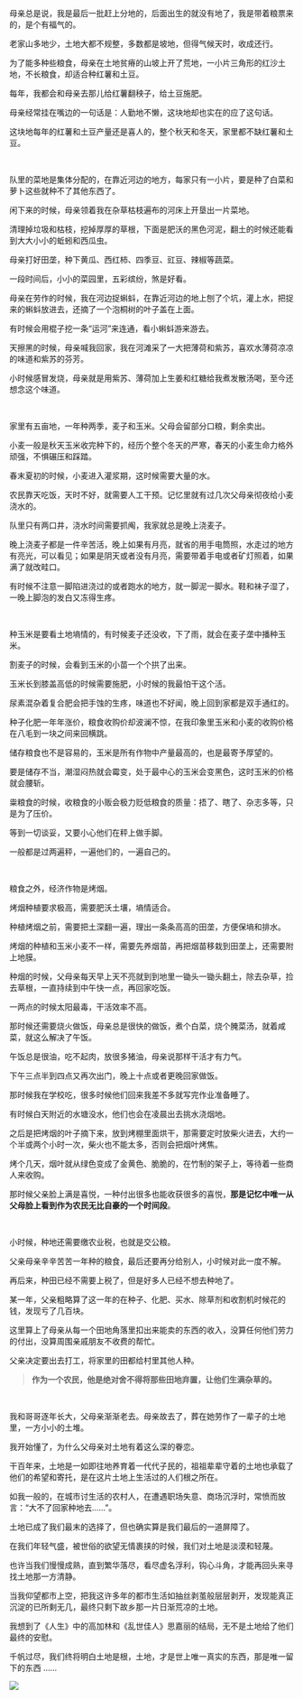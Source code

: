 母亲总是说，我是最后一批赶上分地的，后面出生的就没有地了，我是带着粮票来的，是个有福气的。

老家山多地少，土地大都不规整，多数都是坡地，但得气候天时，收成还行。

为了能多种些粮食，母亲在土地贫瘠的山坡上开了荒地，一小片三角形的红沙土地，不长粮食，却适合种红薯和土豆。

每年，我都会和母亲去那儿给红薯翻秧子，给土豆施肥。

母亲经常挂在嘴边的一句话是：人勤地不懒，这块地却也实在的应了这句话。

这块地每年的红薯和土豆产量还是喜人的，整个秋天和冬天，家里都不缺红薯和土豆。

<br/>

队里的菜地是集体分配的，在靠近河边的地方，每家只有一小片，要是种了白菜和萝卜这些就种不了其他东西了。

闲下来的时候，母亲领着我在杂草枯枝遍布的河床上开垦出一片菜地。

清理掉垃圾和枯枝，挖掉厚厚的草根，下面是肥沃的黑色河泥，翻土的时候还能看到大大小小的蚯蚓和西瓜虫。

母亲打好田垄，种下黄瓜、西红柿、四季豆、豇豆、辣椒等蔬菜。

一段时间后，小小的菜园里，五彩缤纷，煞是好看。

母亲在劳作的时候，我在河边捉蝌蚪，在靠近河边的地上刨了个坑，灌上水，把捉来的蝌蚪放进去，还摘了一个泡桐树的叶子盖在上面。

有时候会用棍子挖一条“运河”来连通，看小蝌蚪游来游去。

天擦黑的时候，母亲喊我回家，我在河滩采了一大把薄荷和紫苏，喜欢水薄荷凉凉的味道和紫苏的芬芳。

小时候感冒发烧，母亲就是用紫苏、薄荷加上生姜和红糖给我煮发散汤喝，至今还想念这个味道。

<br/>

家里有五亩地，一年种两季，麦子和玉米。父母会留部分口粮，剩余卖出。

小麦一般是秋天玉米收完种下的，经历个整个冬天的严寒，春天的小麦生命力格外顽强，不惧碾压和踩踏。

春末夏初的时候，小麦进入灌浆期，这时候需要大量的水。

农民靠天吃饭，天时不好，就需要人工干预。记忆里就有过几次父母亲彻夜给小麦浇水的。

队里只有两口井，浇水时间需要抓阄，我家就总是晚上浇麦子。

晚上浇麦子都是一件辛苦活，晚上如果有月亮，就省的用手电筒照，水走过的地方有亮光，可以看见；如果是阴天或者没有月亮，需要带着手电或者矿灯照着，如果满了就改畦口。

有时候不注意一脚陷进浇过的或者跑水的地方，就一脚泥一脚水。鞋和袜子湿了，一晚上脚泡的发白又冻得生疼。

<br/>

种玉米是要看土地墒情的，有时候麦子还没收，下了雨，就会在麦子垄中播种玉米。

割麦子的时候，会看到玉米的小苗一个个拱了出来。

玉米长到膝盖高低的时候需要施肥，小时候的我最怕干这个活。

尿素混杂着复合肥会把手蚀的生疼，味道也不好闻，晚上回到家都是双手通红的。

种子化肥一年年涨价，粮食收购价却波澜不惊，在我印象里玉米和小麦的收购价格在八毛到一块之间来回横跳。

储存粮食也不是容易的，玉米是所有作物中产量最高的，也是最寄予厚望的。

要是储存不当，潮湿闷热就会霉变，处于最中心的玉米会变黑色，这时玉米的价格就会腰斩。

粜粮食的时候，收粮食的小贩会极力贬低粮食的质量：捂了、瞎了、杂志多等，只是为了压价。

等到一切谈妥，又要小心他们在秤上做手脚。

一般都是过两遍秤，一遍他们的，一遍自己的。

<br/>

粮食之外，经济作物是烤烟。

烤烟种植要求极高，需要肥沃土壤，墒情适合。

种植烤烟之前，需要把土深翻一遍，理出一条条高高的田垄，方便保墒和排水。

烤烟的种植和玉米小麦不一样，需要先养烟苗，再把烟苗移栽到田垄上，还需要附上地膜。

种烟的时候，父母亲每天早上天不亮就到到地里一锄头一锄头翻土，除去杂草，捡去草根，一直持续到中午快一点，再回家吃饭。

一两点的时候太阳最毒，干活效率不高。

那时候还需要烧火做饭，母亲总是很快的做饭，煮个白菜，烧个腌菜汤，就着咸菜，就这么解决了午饭。

午饭总是很油，吃不起肉，放很多猪油，母亲说那样干活才有力气。

下午三点半到四点又再次出门，晚上十点或者更晚回家做饭。

那时候我在学校吃，很多时候他们回来我差不多就写完作业准备睡了。

有时候白天附近的水塘没水，他们也会在凌晨出去挑水浇烟地。

之后是把烤烟的叶子摘下来，放到烤棚里面烘干，那需要定时放柴火进去，大约一个半或两个小时一次，柴火也不能太多，否则会把烟叶烤焦。

烤个几天，烟叶就从绿色变成了金黄色、脆脆的，在竹制的架子上，等待着一些商人来收购。

那时候父亲脸上满是喜悦，一种付出很多也能收获很多的喜悦，**那是记忆中唯一从父母脸上看到作为农民无比自豪的一个时间段**。

<br/>

小时候，种地还需要缴农业税，也就是交公粮。

父亲母亲辛辛苦苦一年种的粮食，最后还要再分给别人，小时候对此一度不解。

再后来，种田已经不需要上税了，但是好多人已经不想去种地了。

某一年，父亲粗略算了这一年的在种子、化肥、买水、除草剂和收割机时候花的钱，发现亏了几百块。

这里算上了母亲从每一个田地角落里扣出来能卖的东西的收入，没算任何他们劳力的付出，没算周围亲戚朋友不收费的帮忙。

父亲决定要出去打工，将家里的田都给村里其他人种。

>**作为一个农民，他是绝对舍不得将那些田地弃置，让他们生满杂草的。**

<br/>

我和哥哥逐年长大，父母亲渐渐老去。母亲故去了，葬在她劳作了一辈子的土地里，一方小小的土堆。

我开始懂了，为什么父母亲对土地有着这么深的眷恋。

干百年来，土地是一如即往地养育着一代代子民的，祖祖辈辈守着的土地也承载了他们的希望和寄托，是在这片土地上生活过的人们根之所在。

如我一般的，在城市讨生活的农村人，在遭遇职场失意、商场沉浮时，常愤而放言：“大不了回家种地去……”。

土地已成了我们最末的选择了，但也确实算是我们最后的一道屏障了。

在我们年轻气盛，被世俗的欲望无情裹挟的时候，我们对土地是淡漠和轻蔑。

也许当我们慢慢成熟，直到繁华落尽，看尽虚名浮利，钩心斗角，才能再回头来寻找土地那一方清静。

当我仰望都市上空，把我这许多年的都市生活如抽丝剥茧般层层剥开，发现能真正沉淀的已所剩无几，最终只剩下故乡那一片日渐荒凉的土地。

我想到了《人生》中的高加林和《乱世佳人》思嘉丽的结局，无不是土地给了他们最终的安慰。

千帆过尽，我们终将明白土地是根，土地，才是世上唯一真实的东西，那是唯一留下的东西 ……

![](https://upload-images.jianshu.io/upload_images/6943526-8589c8ab72175dc3.gif?imageMogr2/auto-orient/strip)





































